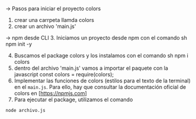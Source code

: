 -> Pasos para iniciar el proyecto colors
1. crear una carrpeta llamda colors
2. crear un archivo 'main.js'



-> npm desde CLI
3. Iniciamos un proyecto desde npm con el comando 
    sh
    npm init -y

4. Buscamos el package colors y los instalamos con el comando 
    sh
    npm i colors
5. dentro del archivo 'main.js' vamos a importar el paquete con la 
    javascript
    const colors = require(colors);
6. Implementar las funciones de colors (estilos para el texto de la terminal) en el `main.js`. Para ello, hay que consultar la documentación oficial de colors en [https://npmjs.com]
7. Para ejecutar el package, utilizamos el comando
```sh
node archivo.js